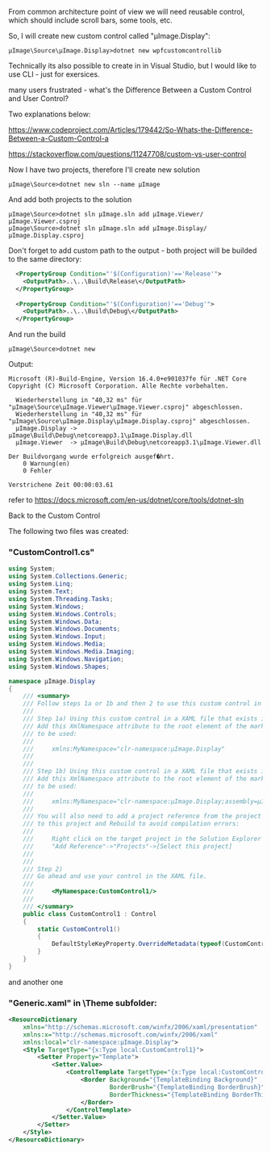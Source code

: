From common architecture point of view we will need reusable control, which should include scroll bars, some tools, etc.

So, I will create new custom control called "µImage.Display":
````console
µImage\Source\µImage.Display>dotnet new wpfcustomcontrollib
````
Technically its also possible to create in in Visual Studio, but I would like to use CLI - just for exersices.

many users frustrated - what's the Difference Between a Custom Control and User Control?

Two explanations below:

https://www.codeproject.com/Articles/179442/So-Whats-the-Difference-Between-a-Custom-Control-a

https://stackoverflow.com/questions/11247708/custom-vs-user-control

Now I have two projects, therefore I'll create new solution
````console
µImage\Source>dotnet new sln --name µImage
````

And add both projects to the solution
````console
µImage\Source>dotnet sln µImage.sln add µImage.Viewer/µImage.Viewer.csproj
µImage\Source>dotnet sln µImage.sln add µImage.Display/µImage.Display.csproj
````

Don't forget to add custom path to the output - both project will be builded to the same directory:
````xml
  <PropertyGroup Condition="'$(Configuration)'=='Release'">
    <OutputPath>..\..\Build\Release\</OutputPath>
  </PropertyGroup>
  
  <PropertyGroup Condition="'$(Configuration)'=='Debug'">
    <OutputPath>..\..\Build\Debug\</OutputPath>
  </PropertyGroup>
````
And run the build

````console
µImage\Source>dotnet new
`````
Output:

````console
Microsoft (R)-Build-Engine, Version 16.4.0+e901037fe für .NET Core
Copyright (C) Microsoft Corporation. Alle Rechte vorbehalten.

  Wiederherstellung in "40,32 ms" für "µImage\Source\µImage.Viewer\µImage.Viewer.csproj" abgeschlossen.
  Wiederherstellung in "40,32 ms" für "µImage\Source\µImage.Display\µImage.Display.csproj" abgeschlossen.
  µImage.Display -> µImage\Build\Debug\netcoreapp3.1\µImage.Display.dll
  µImage.Viewer  -> µImage\Build\Debug\netcoreapp3.1\µImage.Viewer.dll

Der Buildvorgang wurde erfolgreich ausgef�hrt.
    0 Warnung(en)
    0 Fehler

Verstrichene Zeit 00:00:03.61
````

refer to
https://docs.microsoft.com/en-us/dotnet/core/tools/dotnet-sln

Back to the Custom Control

The following two files was created:

### "CustomControl1.cs"
````csharp
using System;
using System.Collections.Generic;
using System.Linq;
using System.Text;
using System.Threading.Tasks;
using System.Windows;
using System.Windows.Controls;
using System.Windows.Data;
using System.Windows.Documents;
using System.Windows.Input;
using System.Windows.Media;
using System.Windows.Media.Imaging;
using System.Windows.Navigation;
using System.Windows.Shapes;

namespace µImage.Display
{
    /// <summary>
    /// Follow steps 1a or 1b and then 2 to use this custom control in a XAML file.
    ///
    /// Step 1a) Using this custom control in a XAML file that exists in the current project.
    /// Add this XmlNamespace attribute to the root element of the markup file where it is 
    /// to be used:
    ///
    ///     xmlns:MyNamespace="clr-namespace:µImage.Display"
    ///
    ///
    /// Step 1b) Using this custom control in a XAML file that exists in a different project.
    /// Add this XmlNamespace attribute to the root element of the markup file where it is 
    /// to be used:
    ///
    ///     xmlns:MyNamespace="clr-namespace:µImage.Display;assembly=µImage.Display"
    ///
    /// You will also need to add a project reference from the project where the XAML file lives
    /// to this project and Rebuild to avoid compilation errors:
    ///
    ///     Right click on the target project in the Solution Explorer and
    ///     "Add Reference"->"Projects"->[Select this project]
    ///
    ///
    /// Step 2)
    /// Go ahead and use your control in the XAML file.
    ///
    ///     <MyNamespace:CustomControl1/>
    ///
    /// </summary>
    public class CustomControl1 : Control
    {
        static CustomControl1()
        {
            DefaultStyleKeyProperty.OverrideMetadata(typeof(CustomControl1), new FrameworkPropertyMetadata(typeof(CustomControl1)));
        }
    }
}
````
and another one
### "Generic.xaml" in \Theme subfolder:
````xml
<ResourceDictionary
    xmlns="http://schemas.microsoft.com/winfx/2006/xaml/presentation"
    xmlns:x="http://schemas.microsoft.com/winfx/2006/xaml"
    xmlns:local="clr-namespace:µImage.Display">
    <Style TargetType="{x:Type local:CustomControl1}">
        <Setter Property="Template">
            <Setter.Value>
                <ControlTemplate TargetType="{x:Type local:CustomControl1}">
                    <Border Background="{TemplateBinding Background}"
                            BorderBrush="{TemplateBinding BorderBrush}"
                            BorderThickness="{TemplateBinding BorderThickness}">
                    </Border>
                </ControlTemplate>
            </Setter.Value>
        </Setter>
    </Style>
</ResourceDictionary>
`````

